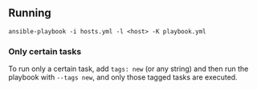 ## Running

    ansible-playbook -i hosts.yml -l <host> -K playbook.yml

### Only certain tasks

To run only a certain task, add `tags: new` (or any string) and then run the
playbook with `--tags new`, and only those tagged tasks are executed.

